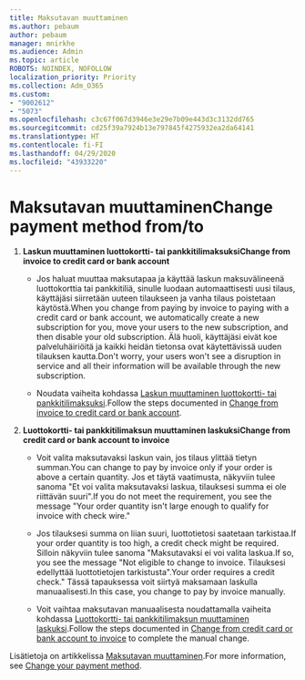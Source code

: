 ```yaml
---
title: Maksutavan muuttaminen
ms.author: pebaum
author: pebaum
manager: mnirkhe
ms.audience: Admin
ms.topic: article
ROBOTS: NOINDEX, NOFOLLOW
localization_priority: Priority
ms.collection: Adm_O365
ms.custom:
- "9002612"
- "5073"
ms.openlocfilehash: c3c67f067d3946e3e29e7b09e443d3c3132dd765
ms.sourcegitcommit: cd25f39a7924b13e797845f4275932ea2da64141
ms.translationtype: HT
ms.contentlocale: fi-FI
ms.lasthandoff: 04/29/2020
ms.locfileid: "43933220"
---
```

# <a name="change-payment-method-fromto"></a><span data-ttu-id="b8a1c-102">Maksutavan muuttaminen</span><span class="sxs-lookup"><span data-stu-id="b8a1c-102">Change payment method from/to</span></span>

1. <span data-ttu-id="b8a1c-103">**Laskun muuttaminen luottokortti- tai pankkitilimaksuksi**</span><span class="sxs-lookup"><span data-stu-id="b8a1c-103">**Change from invoice to credit card or bank account**</span></span>

    - <span data-ttu-id="b8a1c-104">Jos haluat muuttaa maksutapaa ja käyttää laskun maksuvälineenä luottokorttia tai pankkitiliä, sinulle luodaan automaattisesti uusi tilaus, käyttäjäsi siirretään uuteen tilaukseen ja vanha tilaus poistetaan käytöstä.</span><span class="sxs-lookup"><span data-stu-id="b8a1c-104">When you change from paying by invoice to paying with a credit card or bank account, we automatically create a new subscription for you, move your users to the new subscription, and then disable your old subscription.</span></span> <span data-ttu-id="b8a1c-105">Älä huoli, käyttäjäsi eivät koe palveluhäiriöitä ja kaikki heidän tietonsa ovat käytettävissä uuden tilauksen kautta.</span><span class="sxs-lookup"><span data-stu-id="b8a1c-105">Don't worry, your users won't see a disruption in service and all their information will be available through the new subscription.</span></span> 

    - <span data-ttu-id="b8a1c-106">Noudata vaiheita kohdassa [Laskun muuttaminen luottokortti- tai pankkitilimaksuksi](https://docs.microsoft.com/microsoft-365/commerce/billing-and-payments/change-payment-method?view=o365-worldwide#change-from-invoice-to-credit-card-or-bank-account).</span><span class="sxs-lookup"><span data-stu-id="b8a1c-106">Follow the steps documented in [Change from invoice to credit card or bank account](https://docs.microsoft.com/microsoft-365/commerce/billing-and-payments/change-payment-method?view=o365-worldwide#change-from-invoice-to-credit-card-or-bank-account).</span></span>

2. <span data-ttu-id="b8a1c-107">**Luottokortti- tai pankkitilimaksun muuttaminen laskuksi**</span><span class="sxs-lookup"><span data-stu-id="b8a1c-107">**Change from credit card or bank account to invoice**</span></span>

    - <span data-ttu-id="b8a1c-108">Voit valita maksutavaksi laskun vain, jos tilaus ylittää tietyn summan.</span><span class="sxs-lookup"><span data-stu-id="b8a1c-108">You can change to pay by invoice only if your order is above a certain quantity.</span></span> <span data-ttu-id="b8a1c-109">Jos et täytä vaatimusta, näkyviin tulee sanoma "Et voi valita maksutavaksi laskua, tilauksesi summa ei ole riittävän suuri".</span><span class="sxs-lookup"><span data-stu-id="b8a1c-109">If you do not meet the requirement, you see the message "Your order quantity isn't large enough to qualify for invoice with check wire."</span></span>

    - <span data-ttu-id="b8a1c-110">Jos tilauksesi summa on liian suuri, luottotietosi saatetaan tarkistaa.</span><span class="sxs-lookup"><span data-stu-id="b8a1c-110">If your order quantity is too high, a credit check might be required.</span></span> <span data-ttu-id="b8a1c-111">Silloin näkyviin tulee sanoma "Maksutavaksi ei voi valita laskua.</span><span class="sxs-lookup"><span data-stu-id="b8a1c-111">If so, you see the message "Not eligible to change to invoice.</span></span> <span data-ttu-id="b8a1c-112">Tilauksesi edellyttää luottotietojen tarkistusta".</span><span class="sxs-lookup"><span data-stu-id="b8a1c-112">Your order requires a credit check."</span></span> <span data-ttu-id="b8a1c-113">Tässä tapauksessa voit siirtyä maksamaan laskulla manuaalisesti.</span><span class="sxs-lookup"><span data-stu-id="b8a1c-113">In this case, you change to pay by invoice manually.</span></span>

    - <span data-ttu-id="b8a1c-114">Voit vaihtaa maksutavan manuaalisesta noudattamalla vaiheita kohdassa [Luottokortti- tai pankkitilimaksun muuttaminen laskuksi](https://docs.microsoft.com/microsoft-365/commerce/billing-and-payments/change-payment-method?view=o365-worldwide#change-from-credit-card-or-bank-account-to-invoice).</span><span class="sxs-lookup"><span data-stu-id="b8a1c-114">Follow the steps documented in [Change from credit card or bank account to invoice](https://docs.microsoft.com/microsoft-365/commerce/billing-and-payments/change-payment-method?view=o365-worldwide#change-from-credit-card-or-bank-account-to-invoice) to complete the manual change.</span></span>

<span data-ttu-id="b8a1c-115">Lisätietoja on artikkelissa [Maksutavan muuttaminen](https://docs.microsoft.com/microsoft-365/commerce/billing-and-payments/change-payment-method).</span><span class="sxs-lookup"><span data-stu-id="b8a1c-115">For more information, see [Change your payment method](https://docs.microsoft.com/microsoft-365/commerce/billing-and-payments/change-payment-method).</span></span>
